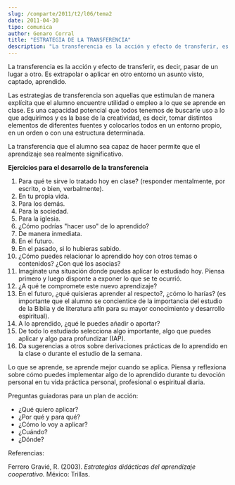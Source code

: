```yaml
---
slug: /comparte/2011/t2/l06/tema2
date: 2011-04-30
tipo: comunica
author: Genaro Corral
title: "ESTRATEGIA DE LA TRANSFERENCIA"
description: "La transferencia es la acción y efecto de transferir, es decir, pasar de un  lugar a otro. Es extrapolar o aplicar en otro entorno un asunto visto, captado,  aprendido."
---
```


La transferencia es la acción y efecto de transferir, es decir, pasar de un lugar a otro. Es extrapolar o aplicar en otro entorno un asunto visto, captado, aprendido.

Las estrategias de transferencia son aquellas que estimulan de manera explícita que el alumno encuentre utilidad o empleo a lo que se aprende en clase. Es una capacidad potencial que todos tenemos de buscarle uso a lo que adquirimos y es la base de la creatividad, es decir, tomar distintos elementos de diferentes fuentes y colocarlos todos en un entorno propio, en un orden o con una estructura determinada.

La transferencia que el alumno sea capaz de hacer permite que el aprendizaje sea realmente significativo.

**Ejercicios para el desarrollo de la transferencia**

1.  Para qué te sirve lo tratado hoy en clase? (responder mentalmente, por escrito, o bien, verbalmente).
2.  En tu propia vida.
3.  Para los demás.
4.  Para la sociedad.
5.  Para la iglesia.
6.  ¿Cómo podrías "hacer uso" de lo aprendido?
7.  De manera inmediata.
8.  En el futuro.
9.  En el pasado, si lo hubieras sabido.
10.  ¿Cómo puedes relacionar lo aprendido hoy con otros temas o contenidos? ¿Con qué los asocias?
11.  Imagínate una situación donde puedas aplicar lo estudiado hoy. Piensa primero y luego disponte a exponer lo que se te ocurrió.
12.  ¿A qué te compromete este nuevo aprendizaje?
13.  En el futuro, ¿qué quisieras aprender al respecto?, ¿cómo lo harías? (es importante que el alumno se concientice de la importancia del estudio de la Biblia y de literatura afín para su mayor conocimiento y desarrollo espiritual).
14.  A lo aprendido, ¿qué le puedes añadir o aportar?
15.  De todo lo estudiado selecciona algo importante, algo que puedes aplicar y algo para profundizar (IAP).
16.  Da sugerencias a otros sobre derivaciones prácticas de lo aprendido en la clase o durante el estudio de la semana.

Lo que se aprende, se aprende mejor cuando se aplica. Piensa y reflexiona sobre cómo puedes implementar algo de lo aprendido durante tu devoción personal en tu vida práctica personal, profesional o espiritual diaria.

Preguntas guiadoras para un plan de acción:

-  ¿Qué quiero aplicar?
-  ¿Por qué y para qué?
-  ¿Cómo lo voy a aplicar?
-  ¿Cuándo?
-  ¿Dónde?

Referencias:

Ferrero Gravié, R. (2003). _Estrategias didácticas del aprendizaje cooperativo._ México: Trillas.
